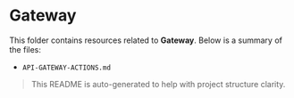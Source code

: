 # Gateway

This folder contains resources related to **Gateway**. Below is a summary of the files:

- `API-GATEWAY-ACTIONS.md`

> This README is auto-generated to help with project structure clarity.
